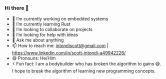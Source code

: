 ### Hi there 👋

<!--
**intondiscott/intondiscott** is a ✨ _special_ ✨ repository because its `README.md` (this file) appears on your GitHub profile.

Here are some ideas to get you started:
-->
- 🔭 I’m currently working on embedded systems
- 🌱 I’m currently learning Rust
- 👯 I’m looking to collaborate on projects
- 🤔 I’m looking for help with ideas
- 💬 Ask me about anything
- 📫 How to reach me: intondiscott@gmail.com | https://www.linkedin.com/in/scott-intondi-a49942226/
- 😄 Pronouns: He/Him
- ⚡ Fun fact: I am a bodybuilder who has broken the algorithm to gains 😅. I hope to break the algorithm of learning new programming concepts.

